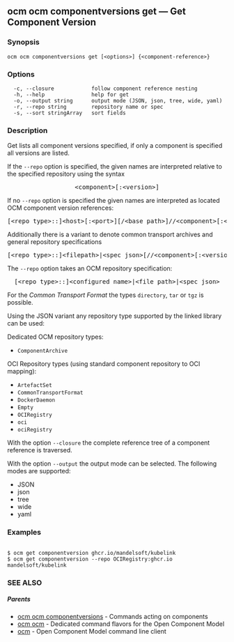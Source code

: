 ## ocm ocm componentversions get &mdash; Get Component Version

### Synopsis

```
ocm ocm componentversions get [<options>] {<component-reference>}
```

### Options

```
  -c, --closure            follow component reference nesting
  -h, --help               help for get
  -o, --output string      output mode (JSON, json, tree, wide, yaml)
  -r, --repo string        repository name or spec
  -s, --sort stringArray   sort fields
```

### Description


Get lists all component versions specified, if only a component is specified
all versions are listed.

If the <code>--repo</code> option is specified, the given names are interpreted
relative to the specified repository using the syntax

<center>
    <pre>&lt;component>[:&lt;version>]</pre>
</center>

If no <code>--repo</code> option is specified the given names are interpreted 
as located OCM component version references:

<center>
    <pre>[&lt;repo type>::]&lt;host>[:&lt;port>][/&lt;base path>]//&lt;component>[:&lt;version>]</pre>
</center>

Additionally there is a variant to denote common transport archives
and general repository specifications

<center>
    <pre>[&lt;repo type>::]&lt;filepath>|&lt;spec json>[//&lt;component>[:&lt;version>]]</pre>
</center>

The <code>--repo</code> option takes an OCM repository specification:

<center>
    <pre>[&lt;repo type>::]&lt;configured name>|&lt;file path>|&lt;spec json></pre>
</center>

For the *Common Transport Format* the types <code>directory</code>,
<code>tar</code> or <code>tgz</code> is possible.

Using the JSON variant any repository type supported by the 
linked library can be used:

Dedicated OCM repository types:
- `ComponentArchive`

OCI Repository types (using standard component repository to OCI mapping):
- `ArtefactSet`
- `CommonTransportFormat`
- `DockerDaemon`
- `Empty`
- `OCIRegistry`
- `oci`
- `ociRegistry`

With the option <code>--closure</code> the complete reference tree of a component reference is traversed.

With the option <code>--output</code> the output mode can be selected.
The following modes are supported:
 - JSON
 - json
 - tree
 - wide
 - yaml


### Examples

```

$ ocm get componentversion ghcr.io/mandelsoft/kubelink
$ ocm get componentversion --repo OCIRegistry:ghcr.io mandelsoft/kubelink

```

### SEE ALSO

##### Parents

* [ocm ocm componentversions](ocm_ocm_componentversions.md)	 - Commands acting on components
* [ocm ocm](ocm_ocm.md)	 - Dedicated command flavors for the Open Component Model
* [ocm](ocm.md)	 - Open Component Model command line client

